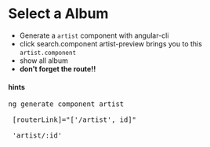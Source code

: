 # Select a Album

* Generate a `artist` component with angular-cli
* click search.component artist-preview brings you to this `artist.component`
* show all album
* __don't forget the route!!__

#### hints
<pre>
ng generate component artist

 [routerLink]="['/artist', id]"
 
 'artist/:id'


</pre>

